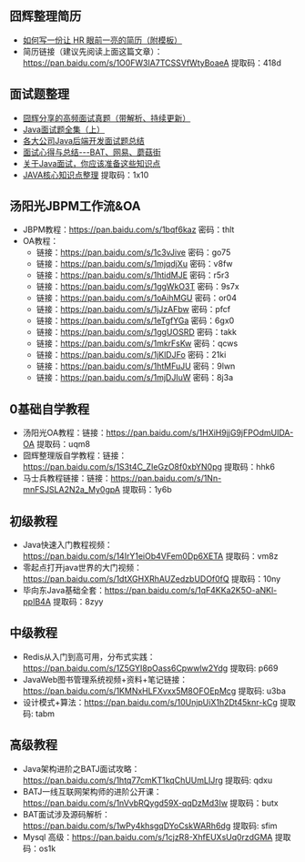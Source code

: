 ## 囧辉整理简历
- [如何写一份让 HR 眼前一亮的简历（附模板）](https://mp.weixin.qq.com/s/vUsC4aCT-gZIeGbAMMpvIQ)
- 简历链接（建议先阅读上面这篇文章）：https://pan.baidu.com/s/1O0FW3IA7TCSSVfWtyBoaeA 提取码：418d 

## 面试题整理
- [囧辉分享的高频面试真题（带解析、持续更新）](https://github.com/joonwhee/JavaAdvanced#%E9%9D%A2%E8%AF%95)
- [Java面试题全集（上）](https://blog.csdn.net/jackfrued/article/details/44921941)
- [各大公司Java后端开发面试题总结](https://blog.csdn.net/sinat_35512245/article/details/59056120)
- [面试心得与总结---BAT、网易、蘑菇街](https://www.nowcoder.com/discuss/3043?type=2&order=0&pos=5&page=2)
- [关于Java面试，你应该准备这些知识点](https://www.jianshu.com/p/1b2f63a45476)
- [JAVA核心知识点整理](https://pan.baidu.com/s/1jnHhZr7mlGhSm1YdqCLIoA) 提取码：1x10 

## 汤阳光JBPM工作流&OA
- JBPM教程：https://pan.baidu.com/s/1bqf6kaz 密码：thlt
- OA教程：
  - 链接：https://pan.baidu.com/s/1c3vJive 密码：go75
  - 链接：https://pan.baidu.com/s/1mjqdjXu 密码：v8fw
  - 链接：https://pan.baidu.com/s/1htidMJE 密码：r5r3
  - 链接：https://pan.baidu.com/s/1ggWkO3T 密码：9s7x
  - 链接：https://pan.baidu.com/s/1oAihMGU 密码：or04
  - 链接：https://pan.baidu.com/s/1jJzAFbw 密码：pfcf
  - 链接：https://pan.baidu.com/s/1eTgfYGa 密码：6gx0
  - 链接：https://pan.baidu.com/s/1ggUOSRD 密码：takk
  - 链接：https://pan.baidu.com/s/1mkrFsKw 密码：qcws
  - 链接：https://pan.baidu.com/s/1jKlDJFo 密码：21ki
  - 链接：https://pan.baidu.com/s/1htMFuJU 密码：9lwn
  - 链接：https://pan.baidu.com/s/1mjDJIuW 密码：8j3a

## 0基础自学教程
- 汤阳光OA教程：链接：https://pan.baidu.com/s/1HXiH9jjG9jFPOdmUIDA-OA 提取码：uqm8 
- 囧辉整理版自学教程：链接：https://pan.baidu.com/s/1S3t4C_ZIeGzO8f0xbYN0pg 提取码：hhk6 
- 马士兵教程链接：链接：https://pan.baidu.com/s/1Nn-mnFSJSLA2N2a_My0gpA 提取码：1y6b 

## 初级教程
- Java快速入门教程视频：https://pan.baidu.com/s/14IrY1eiOb4VFem0Dp6XETA 提取码：vm8z
- 零起点打开java世界的大门视频：https://pan.baidu.com/s/1dtXGHXRhAUZedzbUDOf0fQ 提取码：10ny
- 毕向东Java基础全套：https://pan.baidu.com/s/1qF4KKa2K5O-aNKl-ppIB4A 提取码：8zyy

## 中级教程
- Redis从入门到高可用，分布式实践：https://pan.baidu.com/s/1Z5GYI8pOass6CpwwIw2Ydg 提取码: p669
- JavaWeb图书管理系统视频+资料+笔记链接：https://pan.baidu.com/s/1KMNxHLFXvxx5M8OFOEpMcg 提取码: u3ba
- 设计模式+算法：https://pan.baidu.com/s/10UnjpUiX1h2Dt45knr-kCg 提取码: tabm

## 高级教程
- Java架构进阶之BATJ面试攻略：https://pan.baidu.com/s/1htq77cmKT1kqChUUmLIJrg 提取码: qdxu
- BATJ一线互联网架构师的进阶公开课：https://pan.baidu.com/s/1nVvbRQygd59X-qqDzMd3Iw 提取码：butx 
- BAT面试涉及源码解析：https://pan.baidu.com/s/1wPy4khsgqDYoCskWARh6dg 提取码: sfim
- Mysql 高级：https://pan.baidu.com/s/1cjzR8-XhfEUXsUq0rzdGMA 提取码：os1k